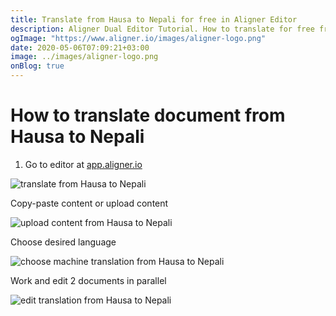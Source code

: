 ```yaml
---
title: Translate from Hausa to Nepali for free in Aligner Editor
description: Aligner Dual Editor Tutorial. How to translate for free from Hausa to Nepali. Aligner is multilingual document management platform. 
ogImage: "https://www.aligner.io/images/aligner-logo.png"
date: 2020-05-06T07:09:21+03:00
image: ../images/aligner-logo.png
onBlog: true
---
```


# How to translate document from Hausa to Nepali

1. Go to editor at [app.aligner.io](https://app.aligner.io "Aligner App web page")

![translate from Hausa to Nepali](../aligner-blank-editor.png "translate from Hausa to Nepali")

Copy-paste content or upload content

![upload content from Hausa to Nepali](../aligner-uploaded-document.png "upload content from Hausa to Nepali")

Choose desired language

![choose machine translation from Hausa to Nepali](../aligner-language-dropdown.png "choose machine translation from Hausa to Nepali")

Work and edit 2 documents in parallel

![edit translation from Hausa to Nepali](../aligner-double-sitded-editor.png "edit translation from Hausa to Nepali")

